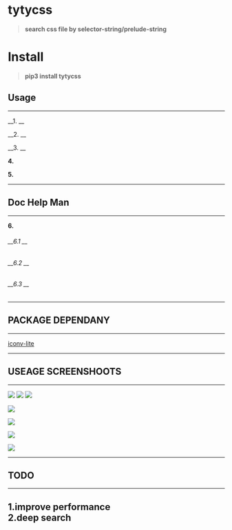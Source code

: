 # tytycss
>__search css file by selector-string/prelude-string__

# Install

>__pip3 install tytycss__


## Usage
-------------------------------------------------------

        
__1. __  

          
__2. __

        
__3. __

            
__4.__  

        
__5.__

        
-------------------------------------------------------

## Doc Help Man
-------------------------------------------------------
__6.__  

###### __6.1 __  

        
###### __6.2 __  

        
###### __6.3 __

        
-------------------------------------------------------




## PACKAGE DEPENDANY

---------------------------------------------------------
[iconv-lite](https://www.npmjs.com/package/iconv-lite)

----------------------------------------------------------


## USEAGE SCREENSHOOTS

----------------------------------------------



![](/Images/.0.png)
![](/Images/.1.png)
![](/Images/.2.png)


        
![](/Images/.0.png)  



![](/Images/.0.png)



![](/Images/.0.png)



![](/Images/.0.png)

----------------------------------------------


## TODO
-----------------------------------------------
__1.improve performance__<br>
__2.deep search__<br>
-----------------------------------------------

